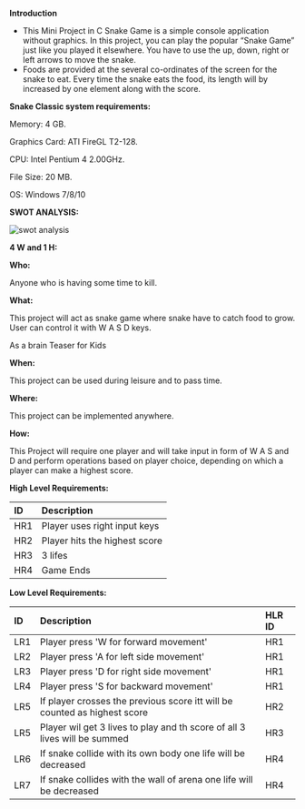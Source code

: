 ﻿**Introduction**

- This Mini Project in C Snake Game is a simple console application without graphics. In this project, you can play the popular “Snake Game” just like you played it elsewhere. You have to use the up, down, right or left arrows to move the snake.
- Foods are provided at the several co-ordinates of the screen for the snake to eat. Every time the snake eats the food, its length will by increased by one element along with the score.

**Snake Classic system requirements:**

Memory: 4 GB.

Graphics Card: ATI FireGL T2-128.

CPU: Intel Pentium 4 2.00GHz.

File Size: 20 MB.

OS: Windows 7/8/10

**SWOT ANALYSIS:**



![swot analysis](https://user-images.githubusercontent.com/90825310/142719198-2cbbaf04-f4c4-4ca6-bac7-0be22f28e023.png)

**4 W and 1 H:**

**Who:**

Anyone who is having some time to kill.

**What:**

This project will act as snake game where snake have to catch food to grow. User can control it with W A S D keys.

As a brain Teaser for Kids

**When:**

This project can be used during leisure and to pass time.

**Where:**

This project can be implemented anywhere.

**How:**

This Project will require one player and will take input in form of W A S and D and perform operations based on player choice, depending on which a player can make a highest score.

**High Level Requirements:**

|ID|Description|
| :- | :- |
|HR1|Player uses right input keys|
|HR2|Player hits the highest score|
|HR3|3 lifes|
|HR4|Game Ends|

**Low Level Requirements:**

|ID|Description|HLR ID|
| :- | :- | :- |
|LR1|Player press 'W for forward movement'|HR1|
|LR2|Player press 'A for left side movement'|HR1|
|LR3|Player press 'D for right side movement'|HR1|
|LR4|Player press 'S for backward movement'|HR1|
|LR5|If player crosses the previous score itt will be counted as highest score|HR2|
|LR5|Player wil get 3 lives to play and th score of all 3 lives will be summed|HR3|
|LR6|If snake collide with its own body one life will be decreased|HR4|
|LR7|If snake collides with the wall of arena one life will be decreased|HR4|

